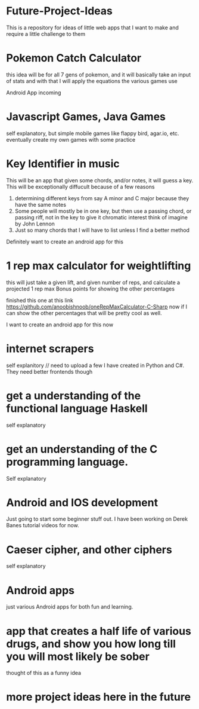 # Future-Project-Ideas
This is a repository for ideas of little web apps that I want to make and require a little challenge to them 

# Pokemon Catch Calculator 
this idea will be for all 7 gens of pokemon, and it will basically take an input of stats and with that I will
apply the equations the various games use 

Android App incoming 


# Javascript Games, Java Games
self explanatory, but simple mobile games like flappy bird, agar.io, etc.
eventually create my own games with some practice

# Key Identifier in music
This will be an app that given some chords, and/or notes, it will guess a key. 
This will be exceptionally diffucult because of a few reasons
1. determining different keys from say A minor and C major because they have the same notes
2. Some people will mostly be in one key, but then use a passing chord, or passing riff, not in the key to give it chromatic interest 
think of imagine by John Lennon
3. Just so many chords that I will have to list unless I find a better method 


Definitely want to create an android app for this 

# 1 rep max calculator for weightlifting
this will just take a given lift, and given number of reps, and calculate a projected 1 rep max
Bonus points for showing the other percentages

finished this one at this link https://github.com/anoobishnoob/oneRepMaxCalculator-C-Sharp
now if I can show the other percentages that will be pretty cool as well.

I want to create an android app for this now 


# internet scrapers
self explanitory
// need to upload a few I have created in Python and C#. They need better frontends though

# get a understanding of the functional language Haskell
self explanatory 

# get an understanding of the C programming language. 
Self explanatory 


# Android and IOS development
Just going to start some beginner stuff out. I have been working on Derek Banes tutorial videos for now. 


# Caeser cipher, and other ciphers
self explanatory

# Android apps 
just various Android apps for both fun and learning.


# app that creates a half life of various drugs, and show you how long till you will most likely be sober
thought of this as a funny idea





#  more project ideas here in the future
